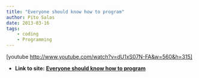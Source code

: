 ```yaml
---
title: "Everyone should know how to program"
author: Pito Salas
date: 2013-03-16
tags:
    - coding
    - Programming
---
```


[youtube http://www.youtube.com/watch?v=dU1xS07N-FA&w=560&h=315]


* **Link to site:** **[Everyone should know how to program](None)**
